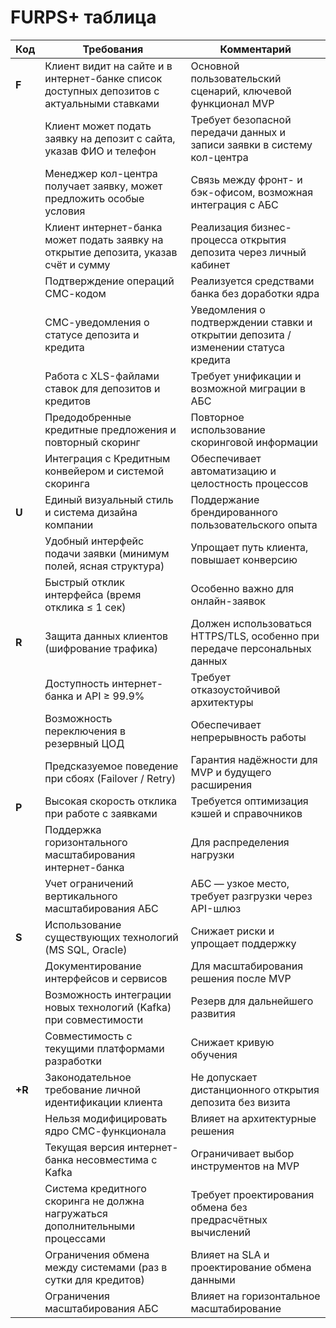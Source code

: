 # FURPS+ таблица

| Код    | Требования                                                                                 | Комментарий                                                                        |
|--------|--------------------------------------------------------------------------------------------|------------------------------------------------------------------------------------|
| **F**  | Клиент видит на сайте и в интернет-банке список доступных депозитов с актуальными ставками | Основной пользовательский сценарий, ключевой функционал MVP                        |
|        | Клиент может подать заявку на депозит с сайта, указав ФИО и телефон                        | Требует безопасной передачи данных и записи заявки в систему кол-центра            |
|        | Менеджер кол-центра получает заявку, может предложить особые условия                       | Связь между фронт- и бэк-офисом, возможная интеграция с АБС                        |
|        | Клиент интернет-банка может подать заявку на открытие депозита, указав счёт и сумму        | Реализация бизнес-процесса открытия депозита через личный кабинет                  |
|        | Подтверждение операций СМС-кодом                                                           | Реализуется средствами банка без доработки ядра                                    |
|        | СМС-уведомления о статусе депозита и кредита                                               | Уведомления о подтверждении ставки и открытии депозита / изменении статуса кредита |
|        | Работа с XLS-файлами ставок для депозитов и кредитов                                       | Требует унификации и возможной миграции в АБС                                      |
|        | Предодобренные кредитные предложения и повторный скоринг                                   | Повторное использование скоринговой информации                                     |
|        | Интеграция с Кредитным конвейером и системой скоринга                                      | Обеспечивает автоматизацию и целостность процессов                                 |
| **U**  | Единый визуальный стиль и система дизайна компании                                         | Поддержание брендированного пользовательского опыта                                |
|        | Удобный интерфейс подачи заявки (минимум полей, ясная структура)                           | Упрощает путь клиента, повышает конверсию                                          |
|        | Быстрый отклик интерфейса (время отклика ≤ 1 сек)                                          | Особенно важно для онлайн-заявок                                                   |
| **R**  | Защита данных клиентов (шифрование трафика)                                                | Должен использоваться HTTPS/TLS, особенно при передаче персональных данных         |
|        | Доступность интернет-банка и API ≥ 99.9%                                                   | Требует отказоустойчивой архитектуры                                               |
|        | Возможность переключения в резервный ЦОД                                                   | Обеспечивает непрерывность работы                                                  |
|        | Предсказуемое поведение при сбоях (Failover / Retry)                                       | Гарантия надёжности для MVP и будущего расширения                                  |
| **P**  | Высокая скорость отклика при работе с заявками                                             | Требуется оптимизация кэшей и справочников                                         |
|        | Поддержка горизонтального масштабирования интернет-банка                                   | Для распределения нагрузки                                                         |
|        | Учет ограничений вертикального масштабирования АБС                                         | АБС — узкое место, требует разгрузки через API-шлюз                                |
| **S**  | Использование существующих технологий (MS SQL, Oracle)                                     | Снижает риски и упрощает поддержку                                                 |
|        | Документирование интерфейсов и сервисов                                                    | Для масштабирования решения после MVP                                              |
|        | Возможность интеграции новых технологий (Kafka) при совместимости                          | Резерв для дальнейшего развития                                                    |
|        | Совместимость с текущими платформами разработки                                            | Снижает кривую обучения                                                            |
| **+R** | Законодательное требование личной идентификации клиента                                    | Не допускает дистанционного открытия депозита без визита                           |
|        | Нельзя модифицировать ядро СМС-функционала                                                 | Влияет на архитектурные решения                                                    |
|        | Текущая версия интернет-банка несовместима с Kafka                                         | Ограничивает выбор инструментов на MVP                                             |
|        | Система кредитного скоринга не должна нагружаться дополнительными процессами               | Требует проектирования обмена без предрасчётных вычислений                         |
|        | Ограничения обмена между системами (раз в сутки для кредитов)                              | Влияет на SLA и проектирование обмена данными                                      |
|        | Ограничения масштабирования АБС                                                            | Влияет на горизонтальное масштабирование                                           |
